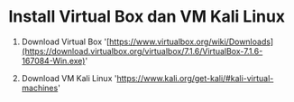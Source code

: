 # Install Virtual Box dan VM Kali Linux
1. Download Virtual Box
   '[https://www.virtualbox.org/wiki/Downloads](https://download.virtualbox.org/virtualbox/7.1.6/VirtualBox-7.1.6-167084-Win.exe)'

2. Download VM Kali Linux
   'https://www.kali.org/get-kali/#kali-virtual-machines'
   


